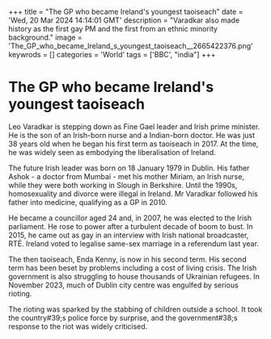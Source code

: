 +++
title = "The GP who became Ireland's youngest taoiseach"
date = 'Wed, 20 Mar 2024 14:14:01 GMT'
description = "Varadkar also made history as the first gay PM and the first from an ethnic minority background."
image = 'The_GP_who_became_Ireland_s_youngest_taoiseach__2665422376.png'
keywrods =  []
categories = 'World'
tags = ['BBC', "india"]
+++

# The GP who became Ireland's youngest taoiseach

Leo Varadkar is stepping down as Fine Gael leader and Irish prime minister.
He is the son of an Irish-born nurse and a Indian-born doctor.
He was just 38 years old when he began his first term as taoiseach in 2017.
At the time, he was widely seen as embodying the liberalisation of Ireland.

The future Irish leader was born on 18 January 1979 in Dublin.
His father Ashok - a doctor from Mumbai - met his mother Miriam, an Irish nurse, while they were both working in Slough in Berkshire.
Until the 1990s, homosexuality and divorce were illegal in Ireland.
Mr Varadkar followed his father into medicine, qualifying as a GP in 2010.

He became a councillor aged 24 and, in 2007, he was elected to the Irish parliament.
He rose to power after a turbulent decade of boom to bust.
In 2015, he came out as gay in an interview with Irish national broadcaster, RTÉ.
Ireland voted to legalise same-sex marriage in a referendum last year.

The then taoiseach, Enda Kenny, is now in his second term.
His second term has been beset by problems including a cost of living crisis.
The Irish government is also struggling to house thousands of Ukrainian refugees.
In November 2023, much of Dublin city centre was engulfed by serious rioting.

The rioting was sparked by the stabbing of children outside a school.
It took the country<bb>#39;s police force by surprise, and the government<bb>#38;s response to the riot was widely criticised.


